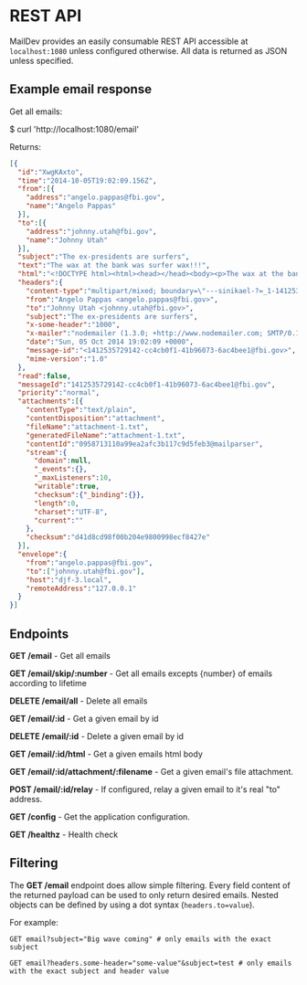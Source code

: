 # REST API

MailDev provides an easily consumable REST API accessible at `localhost:1080`
unless configured otherwise. All data is returned as JSON unless specified.

## Example email response

Get all emails:

  $ curl 'http://localhost:1080/email'

Returns:

```json
[{
  "id":"XwgKAxto",
  "time":"2014-10-05T19:02:09.156Z",
  "from":[{
    "address":"angelo.pappas@fbi.gov",
    "name":"Angelo Pappas"
  }],
  "to":[{
    "address":"johnny.utah@fbi.gov",
    "name":"Johnny Utah"
  }],
  "subject":"The ex-presidents are surfers",
  "text":"The wax at the bank was surfer wax!!!",
  "html":"<!DOCTYPE html><html><head></head><body><p>The wax at the bank was surfer wax!!!</p></body></html>",
  "headers":{
    "content-type":"multipart/mixed; boundary=\"---sinikael-?=_1-14125357291310.1947895612102002\"",
    "from":"Angelo Pappas <angelo.pappas@fbi.gov>",
    "to":"Johnny Utah <johnny.utah@fbi.gov>",
    "subject":"The ex-presidents are surfers",
    "x-some-header":"1000",
    "x-mailer":"nodemailer (1.3.0; +http://www.nodemailer.com; SMTP/0.1.13[client:1.0.0])",
    "date":"Sun, 05 Oct 2014 19:02:09 +0000",
    "message-id":"<1412535729142-cc4cb0f1-41b96073-6ac4bee1@fbi.gov>",
    "mime-version":"1.0"
  },
  "read":false,
  "messageId":"1412535729142-cc4cb0f1-41b96073-6ac4bee1@fbi.gov",
  "priority":"normal",
  "attachments":[{
    "contentType":"text/plain",
    "contentDisposition":"attachment",
    "fileName":"attachment-1.txt",
    "generatedFileName":"attachment-1.txt",
    "contentId":"0958713110a99ea2afc3b117c9d5feb3@mailparser",
    "stream":{
      "domain":null,
      "_events":{},
      "_maxListeners":10,
      "writable":true,
      "checksum":{"_binding":{}},
      "length":0,
      "charset":"UTF-8",
      "current":""
    },
    "checksum":"d41d8cd98f00b204e9800998ecf8427e"
  }],
  "envelope":{
    "from":"angelo.pappas@fbi.gov",
    "to":["johnny.utah@fbi.gov"],
    "host":"djf-3.local",
    "remoteAddress":"127.0.0.1"
  }
}]
```

## Endpoints

**GET    /email** - Get all emails

**GET    /email/skip/:number** - Get all emails excepts {number} of emails according to lifetime

**DELETE /email/all** - Delete all emails

**GET    /email/:id** - Get a given email by id

**DELETE /email/:id** - Delete a given email by id

**GET    /email/:id/html** - Get a given emails html body

**GET    /email/:id/attachment/:filename** - Get a given email's file attachment.

**POST   /email/:id/relay** - If configured, relay a given email to it's real
"to" address.

**GET    /config** - Get the application configuration.

**GET    /healthz** - Health check

## Filtering

The **GET    /email** endpoint does allow simple filtering. Every field content of the returned payload can be used to only return desired emails. Nested objects can be defined by using a dot syntax (`headers.to=value`).

For example:

```GET email?subject="Big wave coming" # only emails with the exact subject```

```GET email?headers.some-header="some-value"&subject=test # only emails with the exact subject and header value```
